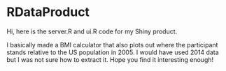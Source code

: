 # RDataProduct

Hi, here is the server.R and ui.R code for my Shiny product.

I basically made a BMI calculator that also plots out where the participant stands relative to the US population in 2005. I would have used 2014 data but I was not sure how to extract it.
Hope you find it interesting enough!
